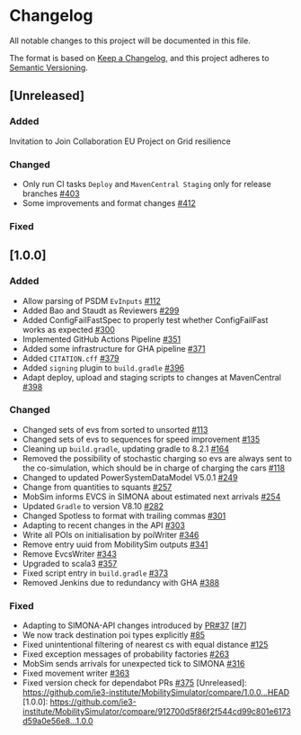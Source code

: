 # Changelog
All notable changes to this project will be documented in this file.

The format is based on [Keep a Changelog](https://keepachangelog.com/en/1.1.0/),
and this project adheres to [Semantic Versioning](https://semver.org/spec/v2.0.0.html).

## [Unreleased]

### Added
Invitation to Join Collaboration EU Project on Grid resilience

### Changed
- Only run CI tasks `Deploy` and `MavenCentral Staging` only for release branches [#403](https://github.com/ie3-institute/MobilitySimulator/issues/403)
- Some improvements and format changes [#412](https://github.com/ie3-institute/MobilitySimulator/issues/412)

### Fixed

## [1.0.0]

### Added 
- Allow parsing of PSDM `EvInputs` [#112](https://github.com/ie3-institute/MobilitySimulator/issues/112)
- Added Bao and Staudt as Reviewers [#299](https://github.com/ie3-institute/MobilitySimulator/issues/299)
- Added ConfigFailFastSpec to properly test whether ConfigFailFast works as expected [#300](https://github.com/ie3-institute/MobilitySimulator/issues/300)
- Implemented GitHub Actions Pipeline [#351](https://github.com/ie3-institute/MobilitySimulator/issues/351)
- Added some infrastructure for GHA pipeline [#371](https://github.com/ie3-institute/MobilitySimulator/issues/371)
- Added `CITATION.cff` [#379](https://github.com/ie3-institute/MobilitySimulator/issues/379)
- Added `signing` plugin to `build.gradle` [#396](https://github.com/ie3-institute/MobilitySimulator/issues/396)
- Adapt deploy, upload and staging scripts to changes at MavenCentral [#398](https://github.com/ie3-institute/MobilitySimulator/issues/398)

### Changed
- Changed sets of evs from sorted to unsorted [#113](https://github.com/ie3-institute/MobilitySimulator/issues/113)
- Changed sets of evs to sequences for speed improvement [#135](https://github.com/ie3-institute/MobilitySimulator/issues/135)
- Cleaning up `build.gradle`, updating gradle to 8.2.1 [#164](https://github.com/ie3-institute/MobilitySimulator/issues/164)
- Removed the possibility of stochastic charging so evs are always sent to the co-simulation, which should be in charge of charging the cars [#118](https://github.com/ie3-institute/MobilitySimulator/issues/118)
- Changed to updated PowerSystemDataModel V5.0.1 [#249](https://github.com/ie3-institute/MobilitySimulator/issues/249)
- Change from quantities to squants [#257](https://github.com/ie3-institute/MobilitySimulator/issues/257)
- MobSim informs EVCS in SIMONA about estimated next arrivals [#254](https://github.com/ie3-institute/MobilitySimulator/issues/254)
- Updated `Gradle` to version V8.10 [#282](https://github.com/ie3-institute/MobilitySimulator/issues/282)
- Changed Spotless to format with trailing commas [#301](https://github.com/ie3-institute/MobilitySimulator/issues/301)
- Adapting to recent changes in the API [#303](https://github.com/ie3-institute/MobilitySimulator/issues/303)
- Write all POIs on initialisation by poiWriter [#346](https://github.com/ie3-institute/MobilitySimulator/issues/346)
- Remove entry uuid from MobilitySim outputs [#341](https://github.com/ie3-institute/MobilitySimulator/issues/341)
- Remove EvcsWriter [#343](https://github.com/ie3-institute/MobilitySimulator/issues/343)
- Upgraded to scala3 [#357](https://github.com/ie3-institute/MobilitySimulator/issues/357)
- Fixed script entry in `build.gradle` [#373](https://github.com/ie3-institute/MobilitySimulator/issues/373)
- Removed Jenkins due to redundancy with GHA [#388](https://github.com/ie3-institute/MobilitySimulator/issues/388)

### Fixed
- Adapting to SIMONA-API changes introduced by [PR#37](https://github.com/ie3-institute/simonaAPI/pull/37) [[#7](https://github.com/ie3-institute/MobilitySimulator/issues/7)]
- We now track destination poi types explicitly [#85](https://github.com/ie3-institute/MobilitySimulator/issues/85)
- Fixed unintentional filtering of nearest cs with equal distance [#125](https://github.com/ie3-institute/MobilitySimulator/issues/125)
- Fixed exception messages of probability factories [#263](https://github.com/ie3-institute/MobilitySimulator/issues/263)
- MobSim sends arrivals for unexpected tick to SIMONA [#316](https://github.com/ie3-institute/MobilitySimulator/issues/316)
- Fixed movement writer [#363](https://github.com/ie3-institute/MobilitySimulator/issues/363)
- Fixed version check for dependabot PRs [#375](https://github.com/ie3-institute/MobilitySimulator/issues/375)
[Unreleased]: https://github.com/ie3-institute/MobilitySimulator/compare/1.0.0...HEAD
[1.0.0]: https://github.com/ie3-institute/MobilitySimulator/compare/912700d5f86f2f544cd99c801e6173d59a0e56e8...1.0.0
